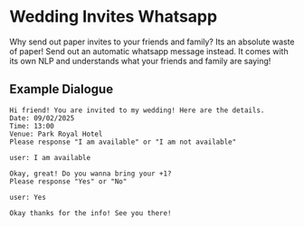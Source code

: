 # Wedding Invites Whatsapp
Why send out paper invites to your friends and family? Its an absolute waste of paper! Send out an automatic whatsapp message instead. It comes with its own NLP and understands what your friends and family are saying! 

## Example Dialogue 
```
Hi friend! You are invited to my wedding! Here are the details.
Date: 09/02/2025
Time: 13:00
Venue: Park Royal Hotel
Please response "I am available" or "I am not available"

user: I am available

Okay, great! Do you wanna bring your +1?
Please response "Yes" or "No"

user: Yes

Okay thanks for the info! See you there!
```
